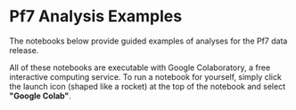 # Pf7 Analysis Examples

The notebooks below provide guided examples of analyses for the Pf7 data release. 

All of these notebooks are executable with Google Colaboratory, a free interactive computing service. To run a notebook for yourself, simply click the launch icon (shaped like a rocket) at the top of the notebook and select **"Google Colab"**. 

```{tableofcontents}
```